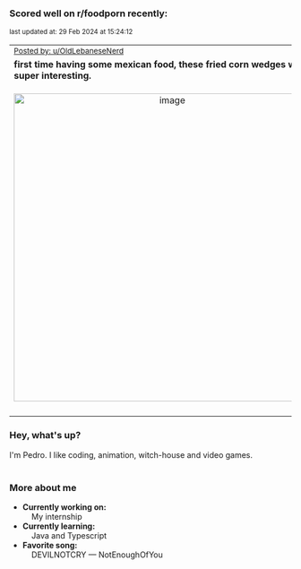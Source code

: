 ### Scored well on r/foodporn recently:

<p align="left"><sub>last updated at: 29 Feb 2024 at 15:24:12</sub></p>

|   |
| --- |
| <sub>[Posted by: u/OldLebaneseNerd][source]</sub> |
| **first time having some mexican food, these fried corn wedges were super interesting.** | 
|<p align="center"> <img alt="image" src="https://i.redd.it/muvfwvjo27lc1.jpeg" width="550" /> </p>|
|   |

### Hey, what's up?

I'm Pedro. I like coding, animation, witch-house and video games.<br><br>

### More about me
- **Currently working on:**  
&nbsp;&nbsp;&nbsp;&nbsp;My internship
- **Currently learning:**  
&nbsp;&nbsp;&nbsp;&nbsp;Java and Typescript
- **Favorite song:**  
&nbsp;&nbsp;&nbsp;&nbsp;DEVILNOTCRY — NotEnoughOfYou<br><br>

  



  
  
  
[linkedin]: https://linkedin.com/in/pedro-h-r-gomes-8a487b14a/
[gmail]: mailto:pilique11@gmail.com
[source]: https://reddit.com/r/FoodPorn/comments/1b1ncph/first_time_having_some_mexican_food_these_fried/
[redditAPI]: https://www.reddit.com/dev/api/